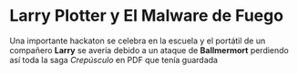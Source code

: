 # Larry Plotter y El Malware de Fuego

Una importante hackaton se celebra en la escuela y el portátil de un compañero **Larry** se avería debido
a un ataque de **Ballmermort** perdiendo así toda la saga *Crepúsculo* en PDF que tenía guardada
